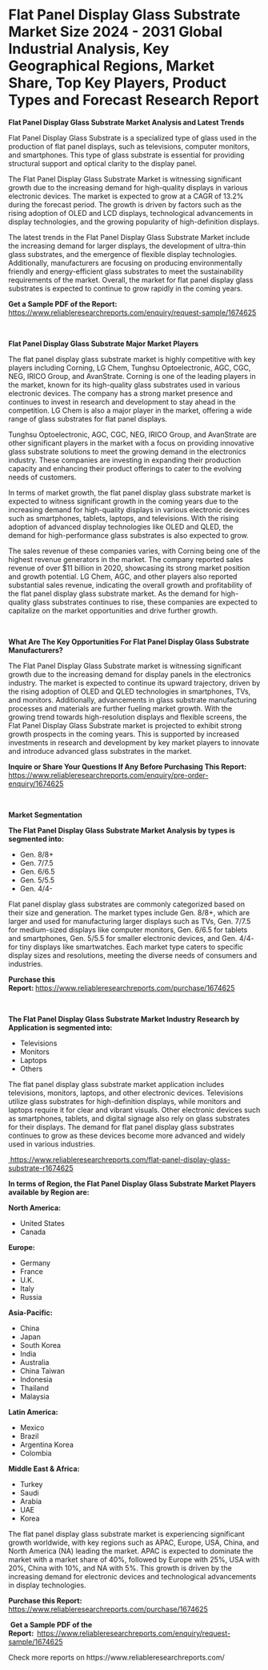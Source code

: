 <p><h1>Flat Panel Display Glass Substrate Market Size 2024 - 2031 Global Industrial Analysis, Key Geographical Regions, Market Share, Top Key Players, Product Types and Forecast Research Report</h1></p><p><strong>Flat Panel Display Glass Substrate Market Analysis and Latest Trends</strong></p>
<p><p>Flat Panel Display Glass Substrate is a specialized type of glass used in the production of flat panel displays, such as televisions, computer monitors, and smartphones. This type of glass substrate is essential for providing structural support and optical clarity to the display panel.</p><p>The Flat Panel Display Glass Substrate Market is witnessing significant growth due to the increasing demand for high-quality displays in various electronic devices. The market is expected to grow at a CAGR of 13.2% during the forecast period. The growth is driven by factors such as the rising adoption of OLED and LCD displays, technological advancements in display technologies, and the growing popularity of high-definition displays.</p><p>The latest trends in the Flat Panel Display Glass Substrate Market include the increasing demand for larger displays, the development of ultra-thin glass substrates, and the emergence of flexible display technologies. Additionally, manufacturers are focusing on producing environmentally friendly and energy-efficient glass substrates to meet the sustainability requirements of the market. Overall, the market for flat panel display glass substrates is expected to continue to grow rapidly in the coming years.</p></p>
<p><strong>Get a Sample PDF of the Report:&nbsp;</strong> <a href="https://www.reliableresearchreports.com/enquiry/request-sample/1674625">https://www.reliableresearchreports.com/enquiry/request-sample/1674625</a></p>
<p>&nbsp;</p>
<p><strong>Flat Panel Display Glass Substrate Major Market Players</strong></p>
<p><p>The flat panel display glass substrate market is highly competitive with key players including Corning, LG Chem, Tunghsu Optoelectronic, AGC, CGC, NEG, IRICO Group, and AvanStrate. Corning is one of the leading players in the market, known for its high-quality glass substrates used in various electronic devices. The company has a strong market presence and continues to invest in research and development to stay ahead in the competition. LG Chem is also a major player in the market, offering a wide range of glass substrates for flat panel displays.</p><p>Tunghsu Optoelectronic, AGC, CGC, NEG, IRICO Group, and AvanStrate are other significant players in the market with a focus on providing innovative glass substrate solutions to meet the growing demand in the electronics industry. These companies are investing in expanding their production capacity and enhancing their product offerings to cater to the evolving needs of customers.</p><p>In terms of market growth, the flat panel display glass substrate market is expected to witness significant growth in the coming years due to the increasing demand for high-quality displays in various electronic devices such as smartphones, tablets, laptops, and televisions. With the rising adoption of advanced display technologies like OLED and QLED, the demand for high-performance glass substrates is also expected to grow.</p><p>The sales revenue of these companies varies, with Corning being one of the highest revenue generators in the market. The company reported sales revenue of over $11 billion in 2020, showcasing its strong market position and growth potential. LG Chem, AGC, and other players also reported substantial sales revenue, indicating the overall growth and profitability of the flat panel display glass substrate market. As the demand for high-quality glass substrates continues to rise, these companies are expected to capitalize on the market opportunities and drive further growth.</p></p>
<p>&nbsp;</p>
<p><strong>What Are The Key Opportunities For Flat Panel Display Glass Substrate Manufacturers?</strong></p>
<p><p>The Flat Panel Display Glass Substrate market is witnessing significant growth due to the increasing demand for display panels in the electronics industry. The market is expected to continue its upward trajectory, driven by the rising adoption of OLED and QLED technologies in smartphones, TVs, and monitors. Additionally, advancements in glass substrate manufacturing processes and materials are further fueling market growth. With the growing trend towards high-resolution displays and flexible screens, the Flat Panel Display Glass Substrate market is projected to exhibit strong growth prospects in the coming years. This is supported by increased investments in research and development by key market players to innovate and introduce advanced glass substrates in the market.</p></p>
<p><strong>Inquire or Share Your Questions If Any Before Purchasing This Report:</strong> <a href="https://www.reliableresearchreports.com/enquiry/pre-order-enquiry/1674625">https://www.reliableresearchreports.com/enquiry/pre-order-enquiry/1674625</a></p>
<p>&nbsp;</p>
<p><strong>Market Segmentation</strong></p>
<p><strong>The Flat Panel Display Glass Substrate Market Analysis by types is segmented into:</strong></p>
<p><ul><li>Gen. 8/8+</li><li>Gen. 7/7.5</li><li>Gen. 6/6.5</li><li>Gen. 5/5.5</li><li>Gen. 4/4-</li></ul></p>
<p><p>Flat panel display glass substrates are commonly categorized based on their size and generation. The market types include Gen. 8/8+, which are larger and used for manufacturing larger displays such as TVs, Gen. 7/7.5 for medium-sized displays like computer monitors, Gen. 6/6.5 for tablets and smartphones, Gen. 5/5.5 for smaller electronic devices, and Gen. 4/4- for tiny displays like smartwatches. Each market type caters to specific display sizes and resolutions, meeting the diverse needs of consumers and industries.</p></p>
<p><strong>Purchase this Report:&nbsp;</strong><a href="https://www.reliableresearchreports.com/purchase/1674625">https://www.reliableresearchreports.com/purchase/1674625</a></p>
<p>&nbsp;</p>
<p><strong>The Flat Panel Display Glass Substrate Market Industry Research by Application is segmented into:</strong></p>
<p><ul><li>Televisions</li><li>Monitors</li><li>Laptops</li><li>Others</li></ul></p>
<p><p>The flat panel display glass substrate market application includes televisions, monitors, laptops, and other electronic devices. Televisions utilize glass substrates for high-definition displays, while monitors and laptops require it for clear and vibrant visuals. Other electronic devices such as smartphones, tablets, and digital signage also rely on glass substrates for their displays. The demand for flat panel display glass substrates continues to grow as these devices become more advanced and widely used in various industries.</p></p>
<p><a href="https://www.reliableresearchreports.com/flat-panel-display-glass-substrate-r1674625">&nbsp;https://www.reliableresearchreports.com/flat-panel-display-glass-substrate-r1674625</a></p>
<p><strong>In terms of Region, the Flat Panel Display Glass Substrate Market Players available by Region are:</strong></p>
<p>
    <p> <strong> North America: </strong>
        <ul>
            <li>United States</li>
            <li>Canada</li>
        </ul>
        </p> 
    <p> <strong> Europe: </strong>
        <ul>
            <li>Germany</li>
            <li>France</li>
            <li>U.K.</li>
            <li>Italy</li>
            <li>Russia</li>
        </ul>
        </p> 
    <p> <strong> Asia-Pacific: </strong>
        <ul>
            <li>China</li>
            <li>Japan</li>
            <li>South Korea</li>
            <li>India</li>
            <li>Australia</li>
            <li>China Taiwan</li>
            <li>Indonesia</li>
            <li>Thailand</li>
            <li>Malaysia</li>
        </ul>
        </p> 
    <p> <strong> Latin America: </strong>
        <ul>
            <li>Mexico</li>
            <li>Brazil</li>
            <li>Argentina Korea</li>
            <li>Colombia</li>
        </ul>
        </p> 
    <p> <strong> Middle East & Africa: </strong>
        <ul>
            <li>Turkey</li>
            <li>Saudi</li>
            <li>Arabia</li>
            <li>UAE</li>
            <li>Korea</li>
        </ul>
    </p>
    </p>
<p><p>The flat panel display glass substrate market is experiencing significant growth worldwide, with key regions such as APAC, Europe, USA, China, and North America (NA) leading the market. APAC is expected to dominate the market with a market share of 40%, followed by Europe with 25%, USA with 20%, China with 10%, and NA with 5%. This growth is driven by the increasing demand for electronic devices and technological advancements in display technologies.</p></p>
<p><strong>Purchase this Report: </strong><a href="https://www.reliableresearchreports.com/purchase/1674625">https://www.reliableresearchreports.com/purchase/1674625</a></p>
<p>&nbsp;<strong>Get a Sample PDF of the Report:&nbsp;&nbsp;</strong><a href="https://www.reliableresearchreports.com/enquiry/request-sample/1674625">https://www.reliableresearchreports.com/enquiry/request-sample/1674625</a></p>
<p><strong></strong></p>
<p>Check more reports on https://www.reliableresearchreports.com/</p>
